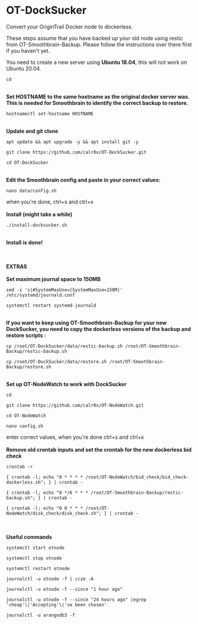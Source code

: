 # OT-DockSucker
Convert your OriginTrail Docker node to dockerless.

These steps assume that you have backed up your old node using restic from OT-Smoothbrain-Backup. Please follow the instructions over there first if you haven't yet. 

You need to create a new server using __Ubuntu 18.04__, this will not work on Ubuntu 20.04.

```
cd
```
\
__Set HOSTNAME to the same hostname as the original docker server was. This is needed for Smoothbrain to identify the correct backup to restore.__
```
hostnamectl set-hostname HOSTNAME
```
\
__Update and git clone__
```
apt update && apt upgrade -y && apt install git -y
```
```
git clone https://github.com/calr0x/OT-DockSucker.git
```
```
cd OT-DockSucker
```
\
__Edit the Smoothbrain config and paste in your correct values:__
```
nano data/config.sh
```
when you're done, ctrl+s and ctrl+x
\
\
__Install (might take a while)__
```
./install-docksucker.sh
```
\
__Install is done!__

\
\
__EXTRAS__
\
\
__Set maximum journal space to 150MB__
```
sed -i 's|#SystemMaxUse=|SystemMaxUse=150M|' /etc/systemd/journald.conf
```
```
systemctl restart systemd-journald
```
\
__If you want to keep using OT-Smoothbrain-Backup for your new DockSucker, you need to copy the dockerless versions of the backup and restore scripts :__
```
cp /root/OT-DockSucker/data/restic-backup.sh /root/OT-Smoothbrain-Backup/restic-backup.sh
```
```
cp /root/OT-DockSucker/data/restore.sh /root/OT-Smoothbrain-Backup/restore.sh
```
\
__Set up OT-NodeWatch to work with DockSucker__
```
cd
```
```
git clone https://github.com/calr0x/OT-NodeWatch.git 
```
```
cd OT-NodeWatch
```
```
nano config.sh
```
enter correct values, when you're done ctrl+s and ctrl+x
\
\
__Remove old crontab inputs and set the crontab for the new dockerless bid check__
```
crontab -r
```
```
{ crontab -l; echo "0 * * * * /root/OT-NodeWatch/bid_check/bid_check-dockerless.sh"; } | crontab -
```
```
{ crontab -l; echo "0 */6 * * * /root/OT-Smoothbrain-Backup/restic-backup.sh"; } | crontab -
```
```
{ crontab -l; echo "0 0 * * * /root/OT-NodeWatch/disk_check/disk_check.sh"; } | crontab -
```
\
\
__Useful commands__
```
systemctl start otnode
```
```
systemctl stop otnode
```
```
systemctl restart otnode
```
```
journalctl -u otnode -f | ccze -A
```
```
journalctl -u otnode -f --since "1 hour ago"
```
```
journalctl -u otnode -f --since "24 hours ago" |egrep 'cheap'\|'Accepting'\|'ve been chosen'
```
```
journalctl -u arangodb3 -f
```
